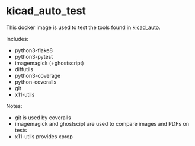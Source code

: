 # kicad_auto_test

This docker image is used to test the tools found in [kicad_auto](http://github.com/INTI-CMNB/kicad_auto).

Includes:

* python3-flake8
* python3-pytest
* imagemagick (+ghostscript)
* diffutils
* python3-coverage
* python-coveralls
* git
* x11-utils

Notes:
* git is used by coveralls
* imagemagick and ghostscipt are used to compare images and PDFs on tests
* x11-utils provides xprop

